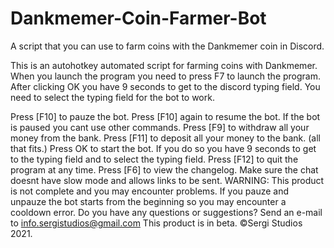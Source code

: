 # Dankmemer-Coin-Farmer-Bot
A script that you can use to farm coins with the Dankmemer coin in Discord.

This is an autohotkey automated script for farming coins with Dankmemer. When you launch the program you need to press F7 to launch the program. After clicking OK you have 9 seconds to get to the discord typing field. You need to select the typing field for the bot to work. 

Press [F10] to pauze the bot. Press [F10] again to resume the bot. If the bot is paused you cant use other commands. Press [F9] to withdraw all your money from the bank. Press [F11] to deposit all your money to the bank. (all that fits.) Press OK to start the bot. If you do so you have 9 seconds to get to the typing field and to select the typing field. Press [F12] to quit the program at any time. Press [F6] to view the changelog. Make sure the chat doesnt have slow mode and allows links to be sent. WARNING: This product is not complete and you may encounter problems. If you pauze and unpauze the bot starts from the beginning so you may encounter a cooldown error. Do you have any questions or suggestions? Send an e-mail to info.sergistudios@gmail.com  This product is in beta. ©Sergi Studios 2021.
